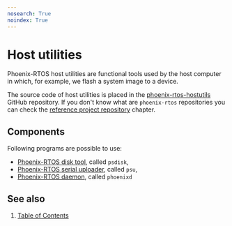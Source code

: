 ```yaml
---
nosearch: True
noindex: True
---
```


# Host utilities

Phoenix-RTOS host utilities are functional tools used by the host computer in which, for example, we flash a system
image to a device.

The source code of host utilities is placed in the
[phoenix-rtos-hostutils](https://github.com/phoenix-rtos/phoenix-rtos-utils) GitHub repository. If you don't know what
are `phoenix-rtos` repositories you can check the [reference project repository](../building/project.md) chapter.

## Components

Following programs are possible to use:

- [Phoenix-RTOS disk tool](psdisk.md), called `psdisk`,
- [Phoenix-RTOS serial uploader](psu.md), called `psu`,
- [Phoenix-RTOS daemon](phoenixd.md), called `phoenixd`

<!-- #TODO: add chapters for all specific utilities -->

## See also

1. [Table of Contents](../README.md)
